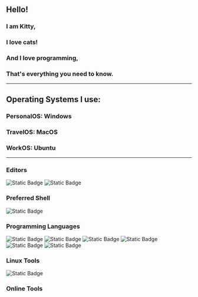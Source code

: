 ## Hello!
### I am Kitty,
### I love cats!
### And I love programming,
### That's everything you need to know.

---

## Operating Systems I use:
### PersonalOS: Windows
### TravelOS: MacOS
### WorkOS: Ubuntu

---

### Editors
<img alt="Static Badge" src="https://img.shields.io/badge/Editor-Visual%20Studio%20Code-blue?logo=visualstudiocode&logoColor=3570AB&labelColor=%23000000&color=%235FA8EC">
<img alt="Static Badge" src="https://img.shields.io/badge/Editor-Intellij%20Idea-blue?logo=intellijidea&logoColor=E34765&labelColor=%23000000&color=%233777EC">

### Preferred Shell
<img alt="Static Badge" src="https://img.shields.io/badge/Shell-blue?logo=gnubash&logoColor=4EAA25&label=Bash&labelColor=000000&color=4EAA25">

### Programming Languages
<img alt="Static Badge" src="https://img.shields.io/badge/Code-HTML-blue?logo=html5&logoColor=D5572E&labelColor=%23000000&color=%23E26E33">
<img alt="Static Badge" src="https://img.shields.io/badge/Code-CSS-blue?logo=css3&logoColor=2C4BDC&labelColor=%23000000&color=%233764E9">
<img alt="Static Badge" src="https://img.shields.io/badge/Code-JavaScript-blue?logo=javascript&logoColor=F3E050&labelColor=%23000000&color=%23F3E050">
<img alt="Static Badge" src="https://img.shields.io/badge/Code-Python-blue?logo=python&logoColor=426B95&labelColor=%23000000&color=F7CF59">
<img alt="Static Badge" src="https://img.shields.io/badge/Code-Java-blue?logo=openjdk&logoColor=D9762C&labelColor=%23000000&color=5D829F">
<img alt="Static Badge" src="https://img.shields.io/badge/Code-Rust-blue?logo=rust&logoColor=FFFFFF&labelColor=%23000000&color=FFFFFF">

### Linux Tools
<img alt="Static Badge" src="https://img.shields.io/badge/Tools-blue?logo=docker&logoColor=2496ED&label=Docker&labelColor=000000&color=2496ED">

### Online Tools







